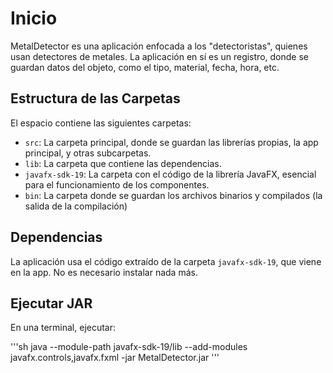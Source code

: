 # Inicio

MetalDetector es una aplicación enfocada a los "detectoristas", quienes usan detectores de metales.
La aplicación en sí es un registro, donde se guardan datos del objeto, como el tipo, material, fecha, hora, etc.

## Estructura de las Carpetas

El espacio contiene las siguientes carpetas:

- `src`: La carpeta principal, donde se guardan las librerías propias, la app principal, y otras subcarpetas.
- `lib`: La carpeta que contiene las dependencias.
- `javafx-sdk-19`: La carpeta con el código de la librería JavaFX, esencial para el funcionamiento de los componentes.
- `bin`: La carpeta donde se guardan los archivos binarios y compilados (la salida de la compilación)

## Dependencias

La aplicación usa el código extraído de la carpeta `javafx-sdk-19`, que viene en la app. No es necesario instalar nada más.

## Ejecutar JAR

En una terminal, ejecutar:

'''sh
java --module-path javafx-sdk-19/lib --add-modules javafx.controls,javafx.fxml -jar MetalDetector.jar
'''